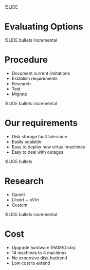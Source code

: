 !SLIDE

# Evaluating Options #

!SLIDE bullets incremental

# Procedure #

* Document current limitations
* Establish requirements
* Research
* Test
* Migrate

!SLIDE bullets incremental

# Our requirements #

* Disk storage fault tolerance
* Easily scalable
* Easy to deploy new virtual machines
* Easy to deal with outages

!SLIDE bullets

# Research #

* Ganeti
* Libvirt + oVirt
* Custom

!SLIDE bullets incremental

# Cost #

* Upgrade hardware (RAM/Disks)
* 14 machines to 4 machines
* No expensive disk backend
* Low cost to extend
